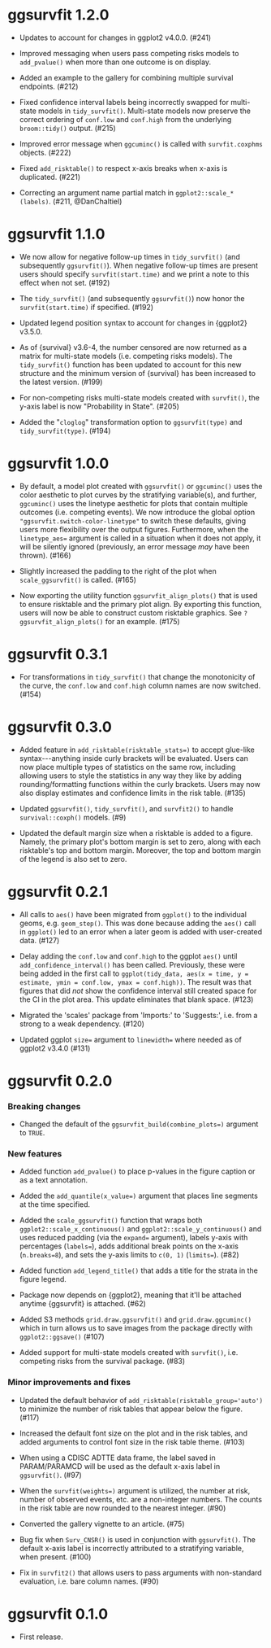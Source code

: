 # ggsurvfit 1.2.0

* Updates to account for changes in ggplot2 v4.0.0. (#241)

* Improved messaging when users pass competing risks models to `add_pvalue()` when more than one outcome is on display.

* Added an example to the gallery for combining multiple survival endpoints. (#212)

* Fixed confidence interval labels being incorrectly swapped for multi-state models in `tidy_survfit()`. Multi-state models now preserve the correct ordering of `conf.low` and `conf.high` from the underlying `broom::tidy()` output. (#215)

* Improved error message when `ggcuminc()` is called with `survfit.coxphms` objects. (#222)

* Fixed `add_risktable()` to respect x-axis breaks when x-axis is duplicated. (#221)

* Correcting an argument name partial match in `ggplot2::scale_*(labels)`. (#211, @DanChaltiel)

# ggsurvfit 1.1.0

* We now allow for negative follow-up times in `tidy_survfit()` (and subsequently `ggsurvfit()`). When negative follow-up times are present users should specify `survfit(start.time)` and we print a note to this effect when not set. (#192) 

* The `tidy_survfit()` (and subsequently `ggsurvfit()`) now honor the `survfit(start.time)` if specified. (#192)

* Updated legend position syntax to account for changes in {ggplot2} v3.5.0.

* As of {survival} v3.6-4, the number censored are now returned as a matrix for multi-state models (i.e. competing risks models). The `tidy_survfit()` function has been updated to account for this new structure and the minimum version of {survival} has been increased to the latest version. (#199)

* For non-competing risks multi-state models created with `survfit()`, the y-axis label is now "Probability in State". (#205)

* Added the "`cloglog`" transformation option to `ggsurvfit(type)` and `tidy_survfit(type)`. (#194)

# ggsurvfit 1.0.0

* By default, a model plot created with `ggsurvfit()` or `ggcuminc()` uses the color aesthetic to plot curves by the stratifying variable(s), and further, `ggcuminc()` uses the linetype aesthetic for plots that contain multiple outcomes (i.e. competing events). We now introduce the global option `"ggsurvfit.switch-color-linetype"` to switch these defaults, giving users more flexibility over the output figures. Furthermore, when the `linetype_aes=` argument is called in a situation when it does not apply, it will be silently ignored (previously, an error message _may_ have been thrown). (#166)

* Slightly increased the padding to the right of the plot when `scale_ggsurvfit()` is called. (#165)

* Now exporting the utility function `ggsurvfit_align_plots()` that is used to ensure risktable and the primary plot align. By exporting this function, users will now be able to construct custom risktable graphics. See `?ggsurvfit_align_plots()` for an example. (#175)

# ggsurvfit 0.3.1

* For transformations in `tidy_survfit()` that change the monotonicity of the curve, the `conf.low` and `conf.high` column names are now switched. (#154)

# ggsurvfit 0.3.0

* Added feature in `add_risktable(risktable_stats=)` to accept glue-like syntax---anything inside curly brackets will be evaluated. Users can now place multiple types of statistics on the same row, including allowing users to style the statistics in any way they like by adding rounding/formatting functions within the curly brackets. Users may now also display estimates and confidence limits in the risk table. (#135)

* Updated `ggsurvfit()`, `tidy_survfit()`, and `survfit2()` to handle `survival::coxph()` models. (#9)

* Updated the default margin size when a risktable is added to a figure. Namely, the primary plot's bottom margin is set to zero, along with each risktable's top and bottom margin. Moreover, the top and bottom margin of the legend is also set to zero.

# ggsurvfit 0.2.1

* All calls to `aes()` have been migrated from `ggplot()` to the individual geoms, e.g. `geom_step()`. This was done because adding the `aes()` call in `ggplot()` led to an error when a later geom is added with user-created data. (#127)

* Delay adding the `conf.low` and `conf.high` to the ggplot `aes()` until `add_confidence_interval()` has been called. Previously, these were being added in the first call to `ggplot(tidy_data, aes(x = time, y = estimate, ymin = conf.low, ymax = conf.high))`. The result was that figures that did _not_ show the confidence interval still created space for the CI in the plot area. This update eliminates that blank space. (#123)

* Migrated the 'scales' package from 'Imports:' to 'Suggests:', i.e. from a strong to a weak dependency. (#120)

* Updated ggplot `size=` argument to `linewidth=` where needed as of ggplot2 v3.4.0 (#131)

# ggsurvfit 0.2.0

### Breaking changes

* Changed the default of the `ggsurvfit_build(combine_plots=)` argument to `TRUE`.

### New features

* Added function `add_pvalue()` to place p-values in the figure caption or as a text annotation.

* Added the `add_quantile(x_value=)` argument that places line segments at the time specified.

* Added the `scale_ggsurvfit()` function that wraps both `ggplot2::scale_x_continuous()` and `ggplot2::scale_y_continuous()` and uses reduced padding (via the `expand=` argument), labels y-axis with percentages (`labels=`), adds additional break points on the x-axis (`n.breaks=8`), and sets the y-axis limits to `c(0, 1)` (`limits=`). (#82)

* Added function `add_legend_title()` that adds a title for the strata in the figure legend. 

* Package now depends on {ggplot2}, meaning that it'll be attached anytime {ggsurvfit} is attached. (#62)

* Added S3 methods `grid.draw.ggsurvfit()` and `grid.draw.ggcuminc()` which in turn allows us to save images from the package directly with `ggplot2::ggsave()` (#107)

* Added support for multi-state models created with `survfit()`, i.e. competing risks from the survival package. (#83)

### Minor improvements and fixes

* Updated the default behavior of `add_risktable(risktable_group='auto')` to minimize the number of risk tables that appear below the figure. (#117) 

* Increased the default font size on the plot and in the risk tables, and added arguments to control font size in the risk table theme. (#103) 

* When using a CDISC ADTTE data frame, the label saved in PARAM/PARAMCD will be used as the default x-axis label in `ggsurvfit()`. (#97)

* When the `survfit(weights=)` argument is utilized, the number at risk, number of observed events, etc. are a non-integer numbers. The counts in the risk table are now rounded to the nearest integer. (#90)

* Converted the gallery vignette to an article. (#75)

* Bug fix when `Surv_CNSR()` is used in conjunction with `ggsurvfit()`. The default x-axis label is incorrectly attributed to a stratifying variable, when present. (#100)

* Fix in `survfit2()` that allows users to pass arguments with non-standard evaluation, i.e. bare column names. (#90)

# ggsurvfit 0.1.0

* First release.
